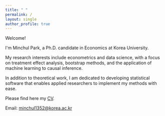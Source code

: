 ```yaml
---
title: " "
permalink: /
layout: single
author_profile: true
---
```

Welcome!

I'm Minchul Park, a Ph.D. candidate in Economics at Korea University.

My research interests include econometrics and data science, with a focus on treatment effect analysis, bootstrap methods, and the application of machine learning to causal inference.

In addition to theoretical work, I am dedicated to developing statistical software that enables applied researchers to implement my methods with ease.

Please find here my [CV](/files/CV_20250808.pdf).

Email: [minchul1352@korea.ac.kr](mailto:minchul1352@korea.ac.kr)
